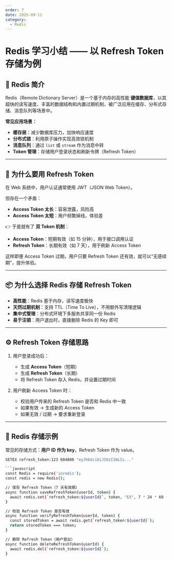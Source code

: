 ```yaml
---
order: 7
date: 2025-09-11
category: 
  - Redis
---
```




# Redis 学习小结 —— 以 Refresh Token 存储为例

## 📖 Redis 简介
Redis（Remote Dictionary Server）是一个基于内存的高性能 **键值数据库**，以其超快的读写速度、丰富的数据结构和内置过期机制，被广泛应用在缓存、分布式存储、消息队列等场景中。

**常见应用场景：**
- **缓存层**：减少数据库压力，加快响应速度
- **分布式锁**：利用原子操作实现高效锁机制
- **消息队列**：通过 `list` 或 `stream` 作为消息中转
- **Token 管理**：存储用户登录状态和刷新令牌（Refresh Token）

---

## 🔑 为什么要用 Refresh Token
在 Web 系统中，用户认证通常使用 JWT（JSON Web Token）。

但存在一个矛盾：
- **Access Token 太长**：容易泄露，风险高
- **Access Token 太短**：用户频繁掉线，体验差

👉 于是就有了 **双 Token 机制**：
- **Access Token**：短期有效（如 15 分钟），用于接口调用认证
- **Refresh Token**：长期有效（如 7 天），用于刷新 Access Token

这样即便 Access Token 过期，用户只要 Refresh Token 还有效，就可以“无感续期”，提升体验。

---

## 📦 为什么选择 Redis 存储 Refresh Token
- **高性能**：Redis 基于内存，读写速度极快
- **天然过期机制**：支持 TTL（Time To Live），不用额外写清理逻辑
- **集中式管理**：分布式环境下多服务共享同一份 Redis
- **易于注销**：用户退出时，直接删除 Redis 的 Key 即可

---

## ⚙️ Refresh Token 存储思路
1. 用户登录成功后：
    - 生成 **Access Token**（短期）
    - 生成 **Refresh Token**（长期）
    - 将 Refresh Token 存入 Redis，并设置过期时间

2. 用户刷新 Access Token 时：
    - 校验用户传来的 Refresh Token 是否和 Redis 中一致
    - 如果有效 → 生成新的 Access Token
    - 如果无效 / 过期 → 要求重新登录

---

## 📝 Redis 存储示例
常见的存储方式：**用户 ID 作为 key**，Refresh Token 作为 value。

```bash
SETEX refresh_token:123 604800 "eyJhbGciOiJIUzI1NiIs..."

```javascript
const Redis = require('ioredis');
const redis = new Redis();

// 保存 Refresh Token（7 天有效期）
async function saveRefreshToken(userId, token) {
  await redis.set(`refresh_token:${userId}`, token, "EX", 7 * 24 * 60 * 60);
}

// 校验 Refresh Token 是否有效
async function verifyRefreshToken(userId, token) {
  const storedToken = await redis.get(`refresh_token:${userId}`);
  return storedToken === token;
}

// 删除 Refresh Token（用户登出）
async function deleteRefreshToken(userId) {
  await redis.del(`refresh_token:${userId}`);
}
